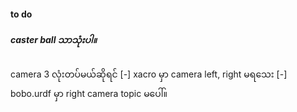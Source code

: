 #### to do

##### caster ball သာသုံးပါ။
camera 3 လုံးတပ်မယ်ဆိုရင် 
[-] xacro မှာ camera left, right မရသေး
[-] bobo.urdf မှာ right camera topic မပေါ်။

